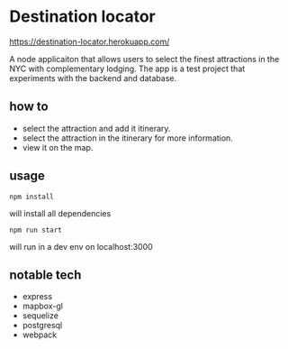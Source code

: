 # Destination locator
https://destination-locator.herokuapp.com/

A node applicaiton that allows users to select the finest attractions in the NYC with complementary lodging.
The app is a test project that experiments with the backend and database.

## how to

* select the attraction and add it itinerary.
* select the attraction in the itinerary for more information.
* view it on the map.



## usage

```
npm install
```
will install all dependencies

```
npm run start
```
will run in a dev env on localhost:3000


## notable tech
* express
* mapbox-gl
* sequelize
* postgresql
* webpack
